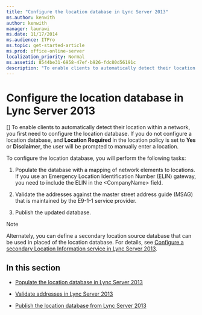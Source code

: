 ```yaml
---
title: "Configure the location database in Lync Server 2013"
ms.author: kenwith
author: kenwith
manager: laurawi
ms.date: 11/17/2014
ms.audience: ITPro
ms.topic: get-started-article
ms.prod: office-online-server
localization_priority: Normal
ms.assetid: 8544be31-6958-47ef-b926-fdc80d56191c
description: "To enable clients to automatically detect their location within a network, you first need to configure the location database. If you do not configure a location database, and Location Required in the location policy is set to Yes or Disclaimer, the user will be prompted to manually enter a location."
---
```


# Configure the location database in Lync Server 2013
[]
To enable clients to automatically detect their location within a network, you first need to configure the location database. If you do not configure a location database, and **Location Required** in the location policy is set to **Yes** or **Disclaimer**, the user will be prompted to manually enter a location.
  
To configure the location database, you will perform the following tasks: 
  
1. Populate the database with a mapping of network elements to locations. If you use an Emergency Location Identification Number (ELIN) gateway, you need to include the ELIN in the \<CompanyName\> field.
    
2. Validate the addresses against the master street address guide (MSAG) that is maintained by the E9-1-1 service provider.
    
3. Publish the updated database.
    
> [!NOTE]
> Alternately, you can define a secondary location source database that can be used in placed of the location database. For details, see [Configure a secondary Location Information service in Lync Server 2013](configure-a-secondary-location-information-service.md). 
  
## In this section

- [Populate the location database in Lync Server 2013](populate-the-location-database.md)
    
- [Validate addresses in Lync Server 2013](validate-addresses.md)
    
- [Publish the location database from Lync Server 2013](publish-the-location-database.md)
    

